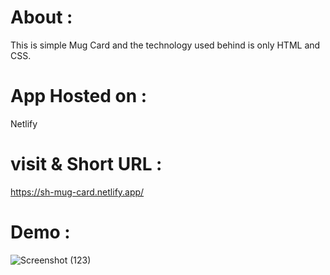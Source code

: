 # About :
This is simple Mug Card and the technology used behind is only HTML and CSS.  

# App Hosted on : 
Netlify

# visit & Short URL :
https://sh-mug-card.netlify.app/

# Demo :
![Screenshot (123)](https://user-images.githubusercontent.com/86542840/235749095-845fd94b-5877-48d4-9cdb-ca8cde1dd146.png)

